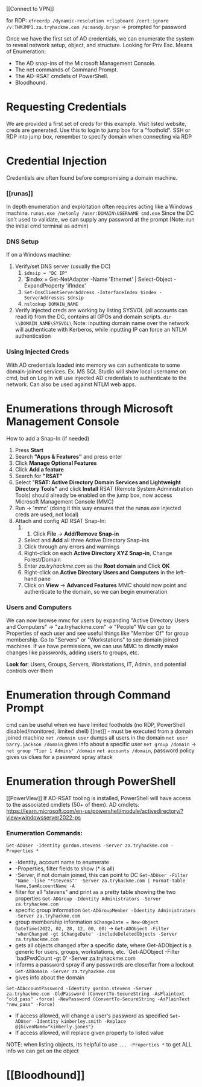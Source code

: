 [[Connect to VPN]]

for RDP:
`xfreerdp /dynamic-resolution +clipboard /cert:ignore /v:THMJMP1.za.tryhackme.com /u:mandy.bryan` -> prompted for password

Once we have the first set of AD credentials, we can enumerate the system to reveal network setup, object, and structure. Looking for Priv Esc. 
Means of Enumeration:
-   The AD snap-ins of the Microsoft Management Console.  
-   The net commands of Command Prompt.
-   The AD-RSAT cmdlets of PowerShell.
-   Bloodhound.

# Requesting Credentials
We are provided a first set of creds for this example. Visit listed website, creds are generated. Use this to login to jump box for a "foothold". 
SSH or RDP into jump box, remember to specify domain when connecting via RDP

# Credential Injection
Credentials are often found before compromising a domain machine.

### [[runas]]
In depth enumeration and exploitation often requires acting like a Windows machine.
`runas.exe /netonly /user:DOMAIN\USERNAME cmd.exe`
Since the DC isn't used to validate, we can supply any password at the prompt (Note: run the initial cmd terminal as admin)

### DNS Setup
If on a Windows machine:
1. Verify/set DNS server (usually the DC)
	1. `$dnsip = "DC IP"`
	2. `$index = Get-NetAdapter -Name 'Ethernet' | Select-Object -ExpandProperty 'ifIndex'
	3. `Set-DnsClientServerAddress -InterfaceIndex $index -ServerAddresses $dnsip`
	4. `nslookup DOMAIN_NAME`
2. Verify injected creds are working by listing SYSVOL (all accounts can read it) from the DC, contains all GPOs and domain scripts. `dir \\DOMAIN_NAME\SYSVOL\`
Note: inputting domain name over the network will authenticate with Kerberos, while inputting IP can force an NTLM authentication

### Using Injected Creds
With AD credentials loaded into memory we can authenticate to some domain-joined services. Ex. MS SQL Studio will show local username on cmd, but on Log In will use injected AD credentials to authenticate to the network. Can also be used against NTLM web apps.

# Enumerations through Microsoft Management Console
How to add a Snap-In (if needed)
1.  Press **Start**
2.  Search **"Apps & Features"** and press enter
3.  Click **Manage Optional Features**
4.  Click **Add a feature**
5.  Search for **"RSAT"**
6.  Select "**RSAT: Active Directory Domain Services and Lightweight Directory Tools"** and click **Install**
RSAT (Remote System Administration Tools) should already be enabled on the jump box, now access Microsoft Management Console (MMC)
1. Run -> 'mmc' (doing it this way ensures that the runas.exe injected creds are used, not local)
2. Attach and config AD RSAT Snap-In:
	1. 1.  Click **File** -> **Add/Remove Snap-in**
	2.  Select and **Add** all three Active Directory Snap-ins
	3.  Click through any errors and warnings  
	4.  Right-click on each **Active Directory XYZ Snap-in**, Change Forest/Domain
	5.  Enter _za.tryhackme.com_ as the **Root domain** and Click **OK**
	6.  Right-click on **Active Directory Users and Computers** in the left-hand pane 
	7.  Click on **View** -> **Advanced Features**
MMC should now point and authenticate to the domain, so we can begin enumeration

### Users and Computers
We can now browse mmc for users by expanding "Active Directory Users and Computers" -> "za.tryhackme.com" -> "People"
We can go to Properties of each user and see useful things like "Member Of" for group membership.
Go to "Servers" or "Workstations" to see domain joined machines.
If we have permissions, we can use MMC to directly make changes like passwords, adding users to groups, etc.

**Look for**: Users, Groups, Servers, Workstations, IT, Admin, and potential controls over them

# Enumeration through Command Prompt
cmd can be useful when we have limited footholds (no RDP, PowerShell disabled/monitored, limited shell)
[[net]] - must be executed from a domain joined machine
`net /domain user` dumps all users in the domain
`net user barry.jackson /domain` gives info about a specific user
`net group /domain` -> `net group "Tier 1 Admins" /domain`
`net accounts /domain`, password policy gives us clues for a password spray attack


# Enumeration through PowerShell
[[PowerView]] 
If AD-RSAT tooling is installed, PowerShell will have access to the associated cmdlets (50+ of them). 
AD cmdlets: https://learn.microsoft.com/en-us/powershell/module/activedirectory/?view=windowsserver2022-ps

### Enumeration Commands:
`Get-ADUser -Identity gordon.stevens -Server za.tryhackme.com -Properties *`
- -Identity, account name to enumerate
- -Properties, filter fields to show (* is all)
- -Server, if not domain joined, this can point to DC
`Get-ADUser -Filter 'Name -like "*stevens"' -Server za.tryhackme.com | Format-Table Name,SamAccountName -A`
- filter for all "stevens" and print as a pretty table showing the two properties
`Get-ADGroup -Identity Administrators -Server za.tryhackme.com`
- specific group information
`Get-ADGroupMember -Identity Administrators -Server za.tryhackme.com`
- group membership information
`$ChangeDate = New-Object DateTime(2022, 02, 28, 12, 00, 00)` -> `Get-ADObject -Filter 'whenChanged -gt $ChangeDate' -includeDeletedObjects -Server za.tryhackme.com`
- gets all objects changed after a specific date, where Get-ADObject is a generic for users, groups, workstations, etc.
`Get-ADObject -Filter 'badPwdCount -gt 0' -Server za.tryhackme.com
- informs a password spray if any passwords are close/far from a lockout
`Get-ADDomain -Server za.tryhackme.com`
- gives info about the domain

`Set-ADAccountPassword -Identity gordon.stevens -Server za.tryhackme.com -OldPassword (ConvertTo-SecureString -AsPlaintext "old_pass" -force) -NewPassword (ConvertTo-SecureString -AsPlainText "new_pass" -Force)`
- If access allowed, will change a user's password as specified
`Set-ADUser -Identity kimberley.smith -Replace @{GivenName="kimberly.jones"}`
- If access allowed, will replace given property to listed value

NOTE: when listing objects, its helpful to use `... -Properties *` to get ALL info we can get on the object

# [[Bloodhound]]